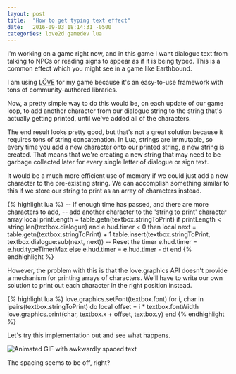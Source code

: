 ```yaml
---
layout: post
title:  "How to get typing text effect"
date:   2016-09-03 18:14:31 -0500
categories: love2d gamedev lua
---
```

I'm working on a game right now, and in this game I want dialogue text from
talking to NPCs or reading signs to appear as if it is being typed. This is
a common effect which you might see in a game like Earthbound.

I am using [LÖVE](https://love2d.org/) for my game because it's an easy-to-use
framework with tons of community-authored libraries.

Now, a pretty simple way to do this would be, on each update of our game loop,
to add another character from our dialogue string to the string that's actually
getting printed, until we've added all of the characters.

The end result looks pretty good, but that's not a great solution because it
requires tons of string concatenation. In Lua, strings are immutable, so every
time you add a new character onto our printed string, a new string is created.
That means that we're creating a new string that may need to be garbage
collected later for every single letter of dialogue or sign text.

It would be a much more efficient use of memory if we could just add a new
character to the pre-existing string. We can accomplish something similar to
this if we store our string to print as an array of characters instead.

{% highlight lua %}
-- If enough time has passed, and there are more characters to add,
-- add another character to the 'string to print' character array
local printLength = table.getn(textbox.stringToPrint)
if printLength < string.len(textbox.dialogue) and e.hud.timer < 0 then
    local next = table.getn(textbox.stringToPrint) + 1
    table.insert(textbox.stringToPrint, textbox.dialogue:sub(next, next))
    -- Reset the timer
    e.hud.timer = e.hud.typeTimerMax
else
    e.hud.timer = e.hud.timer - dt
end
{% endhighlight %}

However, the problem with this is that the love.graphics API doesn't provide
a mechanism for printing arrays of characters. We'll have to write our own
solution to print out each character in the right position instead.

{% highlight lua %}
love.graphics.setFont(textbox.font)
for i, char in ipairs(textbox.stringToPrint) do
    local offset = i * textbox.fontWidth
    love.graphics.print(char, textbox.x + offset, textbox.y)
end
{% endhighlight %}

Let's try this implementation out and see what happens.

![Animated GIF with awkwardly spaced text](/robrtsql/img/weird-spacing.gif)

The spacing seems to be off, right?
